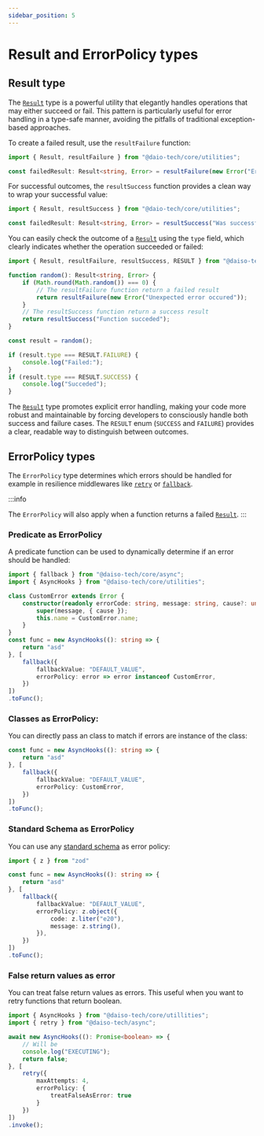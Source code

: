 ```yaml
---
sidebar_position: 5
---
```


# Result and ErrorPolicy types

## Result type

The [`Result`](https://yousif-khalil-abdulkarim.github.io/daiso-core/types/Utilities.Result.html) type is a powerful utility that elegantly handles operations that may either succeed or fail. This pattern is particularly useful for error handling in a type-safe manner, avoiding the pitfalls of traditional exception-based approaches.

To create a failed result, use the `resultFailure` function:

```ts
import { Result, resultFailure } from "@daio-tech/core/utilities";

const failedResult: Result<string, Error> = resultFailure(new Error("Error occured"));
```

For successful outcomes, the `resultSuccess` function provides a clean way to wrap your successful value:

```ts
import { Result, resultSuccess } from "@daio-tech/core/utilities";

const failedResult: Result<string, Error> = resultSuccess("Was successful");
```

You can easily check the outcome of a [`Result`](https://yousif-khalil-abdulkarim.github.io/daiso-core/types/Utilities.Result.html) using the `type` field, which clearly indicates whether the operation succeeded or failed:

```ts
import { Result, resultFailure, resultSuccess, RESULT } from "@daiso-tech/core/utilities";

function random(): Result<string, Error> {
    if (Math.round(Math.random()) === 0) {
        // The resultFailure function return a failed result
        return resultFailure(new Error("Unexpected error occured"));
    }
    // The resultSuccess function return a success result
    return resultSuccess("Function succeded");
}

const result = random();

if (result.type === RESULT.FAILURE) {
    console.log("Failed:");
}
if (result.type === RESULT.SUCCESS) {
    console.log("Succeded");
}
```

The [`Result`](https://yousif-khalil-abdulkarim.github.io/daiso-core/types/Utilities.Result.html) type promotes explicit error handling, making your code more robust and maintainable by forcing developers to consciously handle both success and failure cases. The `RESULT` enum (`SUCCESS` and `FAILURE`) provides a clear, readable way to distinguish between outcomes.

## ErrorPolicy types

The `ErrorPolicy` type determines which errors should be handled for example in resilience middlewares like [`retry`](/docs/8_Async/2_resilience_middlewares.md) or [`fallback`](/docs/8_Async/2_resilience_middlewares.md).

:::info

The `ErrorPolicy` will also apply when a function returns a failed [`Result`](https://yousif-khalil-abdulkarim.github.io/daiso-core/types/Utilities.Result.html).
:::

### Predicate as ErrorPolicy

A predicate function can be used to dynamically determine if an error should be handled:

```ts
import { fallback } from "@daiso-tech/core/async";
import { AsyncHooks } from "@daiso-tech/core/utilities";

class CustomError extends Error {
    constructor(readonly errorCode: string, message: string, cause?: unknown) {
        super(message, { cause });
        this.name = CustomError.name;
    }
}
const func = new AsyncHooks((): string => {
    return "asd"
}, [
    fallback({
        fallbackValue: "DEFAULT_VALUE",
        errorPolicy: error => error instanceof CustomError,
    })
])
.toFunc();
```

### Classes as ErrorPolicy:

You can directly pass an class to match if errors are instance of the class:

```ts
const func = new AsyncHooks((): string => {
    return "asd"
}, [
    fallback({
        fallbackValue: "DEFAULT_VALUE",
        errorPolicy: CustomError,
    })
])
.toFunc();
```

### Standard Schema as ErrorPolicy

You can use any [standard schema](https://standardschema.dev/) as error policy:

```ts
import { z } from "zod"

const func = new AsyncHooks((): string => {
    return "asd"
}, [
    fallback({
        fallbackValue: "DEFAULT_VALUE",
        errorPolicy: z.object({
            code: z.liter("e20"),
            message: z.string(),
        }),
    })
])
.toFunc();
```
    
### False return values as error

You can treat false return values as errors. This useful when you want to retry functions that return boolean.

```ts
import { AsyncHooks } from "@daiso-tech/core/utillities";
import { retry } from "@daiso-tech/async";

await new AsyncHooks((): Promise<boolean> => {
    // Will be 
    console.log("EXECUTING");
    return false;
}, [
    retry({
        maxAttempts: 4,
        errorPolicy: {
            treatFalseAsError: true
        }
    })
])
.invoke();
```

